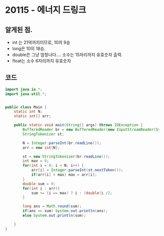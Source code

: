 # 20115 - 에너지 드링크


## 알게된 점.

* int 는 21억까지이므로, 10의 9승
* long은 10의 18승.
* double은 그냥 엄청나다.... 소수는 15자리까지 유효숫자 출력.
* float는 소수 6자리까지 유효숫자


## 코드

```java
import java.io.*;
import java.util.*;


public class Main {
    static int N;
    static int[] arr;

    public static void main(String[] args) throws IOException {
        BufferedReader br = new BufferedReader(new InputStreamReader(System.in));
        StringTokenizer st;

        N = Integer.parseInt(br.readLine());
        arr = new int[N];

        st = new StringTokenizer(br.readLine());
        int max = 0;
        for(int i = 0; i < N; i++) {
            arr[i] = Integer.parseInt(st.nextToken());
            if(arr[i] > max) max = arr[i];
        }
        double sum = 0;
        for(int i : arr){
            sum += (i == max) ? i : (double)i /2;
        }

        long ans = Math.round(sum);
        if(ans == sum) System.out.println(ans);
        else System.out.println(sum);

    }
}





```